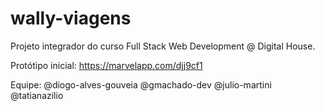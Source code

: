 # wally-viagens
Projeto integrador do curso Full Stack Web Development @ Digital House.

Protótipo inicial: https://marvelapp.com/djj9cf1

Equipe:
@diogo-alves-gouveia
@gmachado-dev
@julio-martini
@tatianazilio